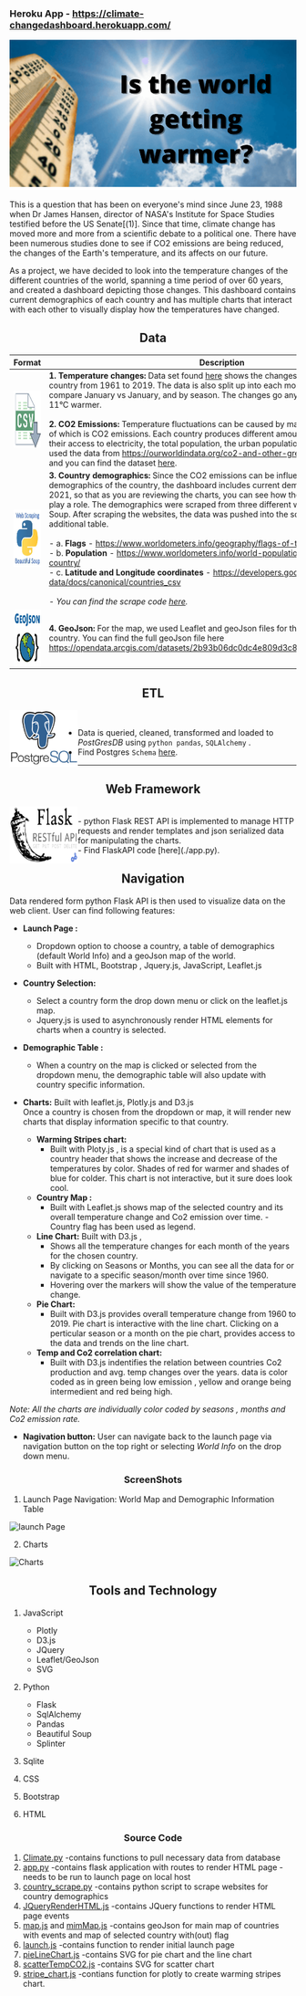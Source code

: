 ### Heroku App - https://climate-changedashboard.herokuapp.com/
![thermometer pic](https://github.com/divya-gh/Climate-Interactive-Dashboard/blob/corters22/Images/thermometer%20pic.png)

This is a question that has been on everyone's mind since June 23, 1988 when Dr James Hansen, director of NASA's Institute for Space Studies testified before the US Senate[(1)]. Since that time, climate change has moved more and more from a scientific debate to a political one. There have been numerous studies done to see if CO2 emissions are being reduced, the changes of the Earth's temperature, and its affects on our future. 

As a project, we have decided to look into the temperature changes of the different countries of the world, spanning a time period of over 60 years, and created a dashboard depicting those changes. This dashboard contains current demographics of each country and has multiple charts that interact with each other to visually display how the temperatures have changed.

<h2 align='center'>Data</h2>

|         Format      |        Description       |
| ------------------------------ | ------------- |
| <img src="./static/Image/csv.png" alt="TP" align='left'  width="150" height="100">         |  **1. Temperature changes:** Data set found [here](https://www.kaggle.com/sevgisarac/temperature-change?select=Environment_Temperature_change_E_All_Data_NOFLAG.csv) shows the changes in temperature in each country from 1961 to 2019. The data is also split up into each month, so that you can compare January vs January, and by season. The changes go anywhere from 9&deg;C cooler to 11&deg;C warmer.<br/><br/> **2. CO2 Emissions:** Temperature fluctuations can be caused by many different events, one of which is CO2 emissions. Each country produces different amounts of CO2 dependent on their access to electricity, the total population, the urban population and other factors. We used the data from https://ourworldindata.org/co2-and-other-greenhouse-gas-emissions and you can find the dataset [here](./static/data/CO2_emission.csv). |
|         <img src="./static/Image/webScrape1.png" alt="TP" align='left'  width="150" height="100">                        |   **3. Country demographics:** Since the CO2 emissions can be influenced by the demographics of the country, the dashboard includes current demographics, as of May 2021, so that as you are reviewing the charts, you can see how the demographics might play a role. The demographics were scraped from three different websites using Beautiful Soup. After scraping the websites, the data was pushed into the sqlite database as an additional table.<br><br>- a. __Flags__ - https://www.worldometers.info/geography/flags-of-the-world/<br>- b. __Population__ - https://www.worldometers.info/world-population/population-by-country/<br>-  c. __Latitude and Longitude coordinates__ - https://developers.google.com/public-data/docs/canonical/countries_csv<br><br>-  *You can find the scrape code [here](./country_scrape.py).*  |
|         <img src="./static/Image/Geojson.jpg" alt="TP" align='left'  width="150" height="100">                        |   **4. GeoJson:** For the map, we used Leaflet and geoJson files for the boundaries of the each country. You can find the full geoJson file here https://opendata.arcgis.com/datasets/2b93b06dc0dc4e809d3c8db5cb96ba69_0.geojson.  |

<h2 align='center'>ETL</h2>

<img src="./static/Image/postgresql-logo.png" alt="TP" align='left'  width="120" height="100"> <br/>
- Data is queried, cleaned, transformed and loaded to *PostGresDB* using `python pandas`, `SQLAlchemy` . <br/>
- Find Postgres `Schema` [here](./static/data/climateDB.db.sql).
----
<h2 align='center'>Web Framework</h2>
<img src="./static/Image/flask_api.jpg" alt="TP" align='left'  width="120" height="100"> <br/>
- python Flask REST API is implemented to manage HTTP requests and render templates and json serialized data for manipulating the charts. <br/>
- Find FlaskAPI code [here](./app.py).

<h2 align='center'>Navigation</h2>

Data rendered form python Flask API is then used to visualize data on the web client. User can find following features:

- __Launch Page :__  
    - Dropdown option to choose a country, a table of demographics (default World Info) and a geoJson map of the world. 
    - Built with HTML, Bootstrap , Jquery.js, JavaScript, Leaflet.js
               
- __Country Selection:__  
    - Select a country form the drop down menu or click on the leaflet.js map.
    - Jquery.js is used to asynchronously render HTML elements for charts when a country is selected.
 
- __Demographic Table :__ 
    - When a country on the map is clicked or selected from the dropdown menu, the demographic table will also update with country specific information.

- __Charts:__  Built with leaflet.js, Plotly.js and D3.js<br/>
Once a country is chosen from the dropdown or map, it will render new charts that display information specific to that country. 

   - __Warming Stripes chart:__ 
        - Built with Ploty.js , is a special kind of chart that is used as a country header that shows the increase and decrease of the temperatures by color. 
          Shades of red for warmer and shades of blue for colder. This chart is not interactive, but it sure does look cool.
   - __Country Map :__ 
        - Built with Leaflet.js shows map of the selected country and its overall temperature change and Co2 emission over time.
                       - Country flag has been used as legend.
   - __Line Chart:__ Built with D3.js ,        
        - Shows all the temperature changes for each month of the years for the chosen country.
        - By clicking on Seasons or Months, you can see all the data for or navigate to a specific season/month over time since 1960. 
        - Hovering over the markers will show the value of the temperature change.
   - __Pie Chart:__ 
        - Built with D3.js provides overall temperature change from 1960 to 2019. Pie chart is interactive with the line chart. Clicking on a perticular season or 
          a month on the pie chart, provides access to the data and trends on the line chart.
   - __Temp and Co2 correlation chart:__ 
        - Built with D3.js indentifies the relation between countries Co2 production and avg. temp changes over the years. data is color coded as in green being low emission ,
          yellow and orange being intermedient and red being high.
        
*Note: All the charts are individually color coded by seasons , months and Co2 emission rate.*

- __Nagivation button:__ User can navigate back to the launch page via navigation button on the top right or selecting *World Info* on the drop down menu.
  
  
<h3 align='center'>ScreenShots</h3>

1. Launch Page Navigation: World Map and Demographic Information Table

![launch Page](./static/data/navigate.gif)

2. Charts

![Charts](./static/data/charts.gif)



<h2 align='center'>Tools and Technology</h2>

1. JavaScript
 
    + Plotly
    + D3.js
    + JQuery
    + Leaflet/GeoJson
    + SVG

2. Python

    + Flask
    + SqlAlchemy
    + Pandas
    + Beautiful Soup
    + Splinter

3. Sqlite
4. CSS
5. Bootstrap
6. HTML


<h3 align='center'>Source Code</h3>

1. [Climate.py](https://github.com/divya-gh/Climate-Interactive-Dashboard/blob/main/climate.py)
    -contains functions to pull necessary data from database
2. [app.py](https://github.com/divya-gh/Climate-Interactive-Dashboard/blob/main/app.py)
    -contains flask application with routes to render HTML page
    -needs to be run to launch page on local host
3. [country_scrape.py](https://github.com/divya-gh/Climate-Interactive-Dashboard/blob/main/country_scrape.py)
    -contains python script to scrape websites for country demographics
4. [JQueryRenderHTML.js](https://github.com/divya-gh/Climate-Interactive-Dashboard/blob/main/static/js/JQueryRenderHTML.js)
    -contains JQuery functions to render HTML page events
5. [map.js](https://github.com/divya-gh/Climate-Interactive-Dashboard/blob/main/static/js/map.js) and [mimMap.js](https://github.com/divya-gh/Climate-Interactive-Dashboard/blob/main/static/js/mimMap.js)
    -contains geoJson for main map of countries with events and map of selected country with(out) flag
6. [launch.js](https://github.com/divya-gh/Climate-Interactive-Dashboard/blob/main/static/js/launch.js)
    -contains function to render initial launch page
7. [pieLineChart.js](https://github.com/divya-gh/Climate-Interactive-Dashboard/blob/main/static/js/pieLineChart.js)
    -contains SVG for pie chart and the line chart
8. [scatterTempCO2.js](https://github.com/divya-gh/Climate-Interactive-Dashboard/blob/main/static/js/scatterTempCO2.js)
    -contains SVG for scatter chart
9. [stripe_chart.js](https://github.com/divya-gh/Climate-Interactive-Dashboard/blob/main/static/js/stripe_chart.js)
    -contians function for plotly to create warming stripes chart.





